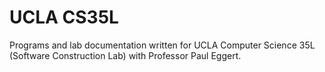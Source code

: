 # UCLA CS35L

Programs and lab documentation written for UCLA Computer Science 35L (Software Construction Lab) with Professor Paul Eggert.
